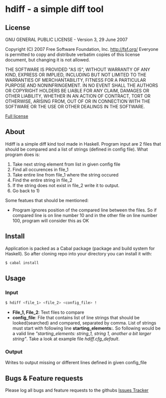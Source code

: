 # hdiff - a simple diff tool
## License ##
GNU GENERAL PUBLIC LICENSE - Version 3, 29 June 2007

 Copyright (C) 2007 Free Software Foundation, Inc. <http://fsf.org/>
 Everyone is permitted to copy and distribute verbatim copies
 of this license document, but changing it is not allowed.

THE SOFTWARE IS PROVIDED "AS IS", WITHOUT WARRANTY OF ANY KIND, EXPRESS OR IMPLIED, INCLUDING BUT NOT LIMITED TO THE WARRANTIES OF MERCHANTABILITY, FITNESS FOR A PARTICULAR PURPOSE AND NONINFRINGEMENT. IN NO EVENT SHALL THE AUTHORS OR COPYRIGHT HOLDERS BE LIABLE FOR ANY CLAIM, DAMAGES OR OTHER LIABILITY, WHETHER IN AN ACTION OF CONTRACT, TORT OR OTHERWISE, ARISING FROM, OUT OF OR IN CONNECTION WITH THE SOFTWARE OR THE USE OR OTHER DEALINGS IN THE SOFTWARE.

[Full license](https://github.com/mkarpis/hdiff/blob/master/LICENSE)

## About ##
Hdiff is a simple diff kind tool made in Haskell. Program input are 2 files that should be compared and a list of strings (defined in config file). What program does is:
1. Take next string element from list in given config file
2. Find all occurences in file_1
3. Take entire line from file_1 where the string occured
4. Find the entire string in file_2
5. If the string does not exist in file_2 write it to output.
6. Go back to 1)

Some featues that should be mentioned:
* Program ignores position of the compared line between the files. So if compared line is on line number 10 and in the other file on line number 100, program will consider this as OK 

## Install ##
Application is packed as a Cabal package (package and build system for Haskell). So after cloning repo into your directory you can install it with:
```sh
$ cabal install
```

## Usage ##

### Input ###
```sh
$ hdiff <file_1> <file_2> <config_file> ! 
```
* **File_1, File_2**: Text files to compare
* **config_file**: File that contains list of line strings that should be looked(searched) and compared, separated by comma. List of strings must start with following line **starting_elements:**. So following would be a valid line *"starting_elements: string_1, string 1, another a bit larger string"*. Take a look at example file *hdiff.cfg_default*.

### Output ###
Writes to output missing or different lines defined in given config_file


## Bugs & Feature requests ##
Please log all bugs and feature requests to the githubs [Issues Tracker](https://github.com/mkarpis/hdiff/issues) 
